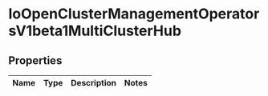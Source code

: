 
# IoOpenClusterManagementOperatorsV1beta1MultiClusterHub

## Properties
Name | Type | Description | Notes
------------ | ------------- | ------------- | -------------



